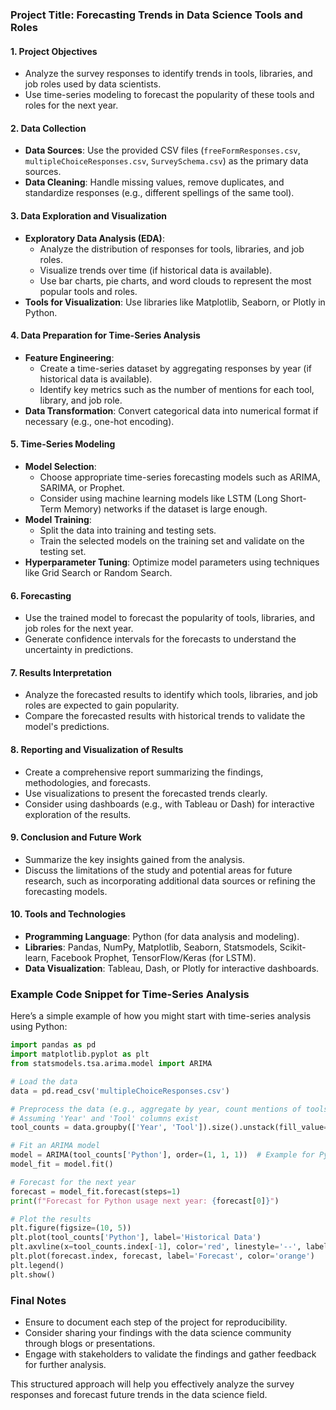 ### Project Title: Forecasting Trends in Data Science Tools and Roles

#### 1. **Project Objectives**
   - Analyze the survey responses to identify trends in tools, libraries, and job roles used by data scientists.
   - Use time-series modeling to forecast the popularity of these tools and roles for the next year.

#### 2. **Data Collection**
   - **Data Sources**: Use the provided CSV files (`freeFormResponses.csv`, `multipleChoiceResponses.csv`, `SurveySchema.csv`) as the primary data sources.
   - **Data Cleaning**: Handle missing values, remove duplicates, and standardize responses (e.g., different spellings of the same tool).

#### 3. **Data Exploration and Visualization**
   - **Exploratory Data Analysis (EDA)**:
     - Analyze the distribution of responses for tools, libraries, and job roles.
     - Visualize trends over time (if historical data is available).
     - Use bar charts, pie charts, and word clouds to represent the most popular tools and roles.
   - **Tools for Visualization**: Use libraries like Matplotlib, Seaborn, or Plotly in Python.

#### 4. **Data Preparation for Time-Series Analysis**
   - **Feature Engineering**:
     - Create a time-series dataset by aggregating responses by year (if historical data is available).
     - Identify key metrics such as the number of mentions for each tool, library, and job role.
   - **Data Transformation**: Convert categorical data into numerical format if necessary (e.g., one-hot encoding).

#### 5. **Time-Series Modeling**
   - **Model Selection**:
     - Choose appropriate time-series forecasting models such as ARIMA, SARIMA, or Prophet.
     - Consider using machine learning models like LSTM (Long Short-Term Memory) networks if the dataset is large enough.
   - **Model Training**:
     - Split the data into training and testing sets.
     - Train the selected models on the training set and validate on the testing set.
   - **Hyperparameter Tuning**: Optimize model parameters using techniques like Grid Search or Random Search.

#### 6. **Forecasting**
   - Use the trained model to forecast the popularity of tools, libraries, and job roles for the next year.
   - Generate confidence intervals for the forecasts to understand the uncertainty in predictions.

#### 7. **Results Interpretation**
   - Analyze the forecasted results to identify which tools, libraries, and job roles are expected to gain popularity.
   - Compare the forecasted results with historical trends to validate the model's predictions.

#### 8. **Reporting and Visualization of Results**
   - Create a comprehensive report summarizing the findings, methodologies, and forecasts.
   - Use visualizations to present the forecasted trends clearly.
   - Consider using dashboards (e.g., with Tableau or Dash) for interactive exploration of the results.

#### 9. **Conclusion and Future Work**
   - Summarize the key insights gained from the analysis.
   - Discuss the limitations of the study and potential areas for future research, such as incorporating additional data sources or refining the forecasting models.

#### 10. **Tools and Technologies**
   - **Programming Language**: Python (for data analysis and modeling).
   - **Libraries**: Pandas, NumPy, Matplotlib, Seaborn, Statsmodels, Scikit-learn, Facebook Prophet, TensorFlow/Keras (for LSTM).
   - **Data Visualization**: Tableau, Dash, or Plotly for interactive dashboards.

### Example Code Snippet for Time-Series Analysis
Here’s a simple example of how you might start with time-series analysis using Python:

```python
import pandas as pd
import matplotlib.pyplot as plt
from statsmodels.tsa.arima.model import ARIMA

# Load the data
data = pd.read_csv('multipleChoiceResponses.csv')

# Preprocess the data (e.g., aggregate by year, count mentions of tools)
# Assuming 'Year' and 'Tool' columns exist
tool_counts = data.groupby(['Year', 'Tool']).size().unstack(fill_value=0)

# Fit an ARIMA model
model = ARIMA(tool_counts['Python'], order=(1, 1, 1))  # Example for Python
model_fit = model.fit()

# Forecast for the next year
forecast = model_fit.forecast(steps=1)
print(f"Forecast for Python usage next year: {forecast[0]}")

# Plot the results
plt.figure(figsize=(10, 5))
plt.plot(tool_counts['Python'], label='Historical Data')
plt.axvline(x=tool_counts.index[-1], color='red', linestyle='--', label='Forecast Point')
plt.plot(forecast.index, forecast, label='Forecast', color='orange')
plt.legend()
plt.show()
```

### Final Notes
- Ensure to document each step of the project for reproducibility.
- Consider sharing your findings with the data science community through blogs or presentations.
- Engage with stakeholders to validate the findings and gather feedback for further analysis. 

This structured approach will help you effectively analyze the survey responses and forecast future trends in the data science field.
